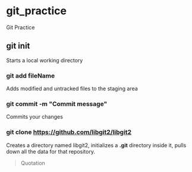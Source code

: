 # git_practice
Git Practice

## git init
Starts a local working directory

### git add fileName
Adds modified and untracked files to the staging area

### git commit -m "Commit message"
Commits your changes

### git clone https://github.com/libgit2/libgit2
Creates a directory named libgit2, initializes a **.git** directory inside it, pulls down all the data for that repository.

>Quotation